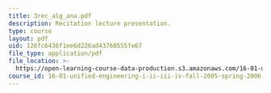 ```yaml
---
title: 3rec_alg_ana.pdf
description: Recitation lecture presentation.
type: course
layout: pdf
uid: 126fc6436f1ee6d226ad43760555fe67
file_type: application/pdf
file_location: >-
  https://open-learning-course-data-production.s3.amazonaws.com/16-01-unified-engineering-i-ii-iii-iv-fall-2005-spring-2006/126fc6436f1ee6d226ad43760555fe67_3rec_alg_ana.pdf
course_id: 16-01-unified-engineering-i-ii-iii-iv-fall-2005-spring-2006
---
```


